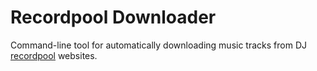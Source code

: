 # Recordpool Downloader

Command-line tool for automatically downloading music tracks from DJ [recordpool](https://en.wikipedia.org/wiki/Music_pool) websites.